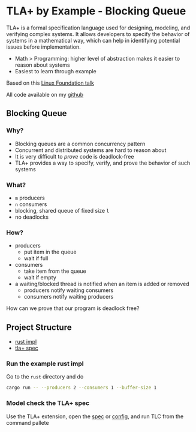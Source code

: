 # TLA+ by Example - Blocking Queue

TLA+ is a formal specification language used for designing, modeling, and verifying complex systems. It allows developers to specify the behavior of systems in a mathematical way, which can help in identifying potential issues before implementation.

- Math > Programming: higher level of abstraction makes it easier to reason about systems
- Easiest to learn through example

Based on this [Linux Foundation talk](https://www.youtube.com/watch?v=H6PjGdd6vGg)

All code available on my [github](https://github.com/Isaac-DeFrain/tlaplus-by-example/tree/main/blocking_queue)

## Blocking Queue

### Why?

- Blocking queues are a common concurrency pattern
- Concurrent and distributed systems are hard to reason about
- It is very difficult to _prove_ code is deadlock-free
- TLA+ provides a way to specify, verify, and prove the behavior of such systems

### What?

- `m` producers
- `n` consumers
- blocking, shared queue of fixed size `l`
- no deadlocks

### How?

- producers
  - put item in the queue
  - wait if full
- consumers
  - take item from the queue
  - wait if empty
- a waiting/blocked thread is notified when an item is added or removed
  - producers notify waiting consumers
  - consumers notify waiting producers

How can we prove that our program is deadlock free?

## Project Structure

- [rust impl](./rust/)
- [tla+ spec](./tla/)

### Run the example rust impl

Go to the `rust` directory and do

```zsh
cargo run -- --producers 2 --consumers 1 --buffer-size 1
```

### Model check the TLA+ spec

Use the TLA+ extension, open the [spec](./tla/blocking_queue.tla) or [config](./tla/blocking_queue.cfg), and run TLC from the command pallete
